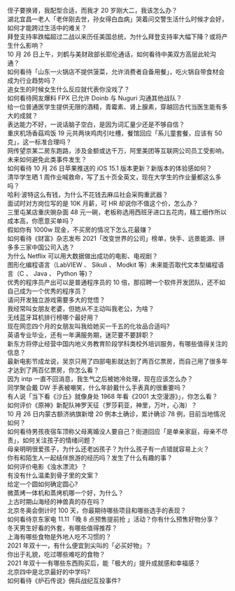 侄子要换肾，我配型合适，而我才 20 岁刚大二，我该怎么办？  
湖北宜昌一老人「老伴刚去世，孙女得白血病」哭着问交警生活什么时候才会好，如何才能跨过生活中的难关？  
拜登支持率跌幅超过二战以来历任美国总统，为什么拜登支持率大幅下降？或将产生什么影响？  
10 月 26 日上午，刘鹤与美财政部长耶伦通话，如何看待中美双方高层此轮沟通？  
如何看待「山东一火锅店不提供菠菜，允许消费者自备用餐」，吃火锅自带食材会成为行业趋势吗？  
追女生的时候女生什么反应就代表你没戏了？  
如何看待网友爆料 FPX 已允许 Doinb 与 Nuguri 沟通其他战队？  
给一位普通医学生提供无限的酒精，青霉素、肾上腺素，穿越回古代当医生能有多大的成就？  
表达能力不好，一说话脑子空白，是因为词汇量少还是不够自信？  
重庆机场香菇鸡饭 19 元共两块鸡肉引吐槽，餐馆回应「系儿童套餐，应该有 50 克」，这一标准合理吗？  
网传望京某二房东跑路，涉及金额或达千万，阿里美团等互联网公司员工受影响，未来如何避免此类事件发生？  
如何看待 10 月 26 日苹果推送的 iOS 15.1 版本更新？新版本的体验感如何？  
清华学生晒 1 周作业喊救命，写了五十页全英文，现在大学生的作业量都这么多吗？  
哈利·波特这么有钱，为什么不花钱去麻瓜社会采购重武器？  
面试时对方岗位写的是 10K 月薪，可 HR 却说你不值这个价，怎么办？  
三里屯某店重庆豌杂面 48 元一碗，老板称选用西班牙进口五花肉，精工细作所以成本高，你愿意买单吗？  
假如你有 1000w 现金，不买房的情况下怎么花最赚？  
如何看待《财富》杂志发布 2021「改变世界的公司」榜单，快手、远景能源、拼多多三家中国公司入选？  
为什么 Netflix 可以用大数据做出成功的电影、电视剧？  
图形化编程语言（LabVIEW 、 Sikuli 、 Modkit 等）未来能否取代文本型编程语言（C 、 Java 、 Python 等)？  
优秀的程序员产出可以是普通程序员的 10 倍，那招聘一个软件开发团队，还不如自己成为一个优秀的程序员？  
请问开发独立游戏需要多大的觉悟？  
我经常叫女朋友老婆，但她从不主动叫我老公，为啥？  
无线蓝牙耳机排行榜哪个最好用？  
现在网恋四个月的女朋友叫我给她买一千五的化妆品合适吗?  
英语专业毕业，还有一年满服务期，迷茫要不要辞职？  
新东方将停止经营中国内地义务教育阶段学科类校外培训服务，有哪些值得关注的信息？  
最新电影节成龙说，吴京只用了四部电影就达到了两百亿票房，而自己用了很多年才达到了两百亿票房，你怎么看？  
因为 intp 一直不回消息，我生气之后被她冷处理，现在应该怎么办？  
同学聚会戴 DW 手表被嘲笑，什么年龄戴什么手表真的很重要吗？  
有人说「当下看《沙丘》就像身处 1968 年看《2001 太空漫游》」，你怎么看？  
如何评价《原神》新配队神罗天征（罗莎莉亚，神里，万叶，心海）？  
10 月 26 日内蒙古额济纳旗新增 20 例本土确诊，累计确诊 78 例，目前当地情况如何？  
如何看待男孩夜宿车顶称父母离婚没人要自己？街道回应「是单亲家庭，母亲不尽责」，如何关注孩子的情绪问题？  
母亲明明很爱孩子，为什么还老凶孩子？为什么孩子有一点错就容易上火？  
你有和陌生人一起结伴旅游的经历吗？发生了什么有趣的事？  
如何评价电影《浊水漂流》？  
有没有什么温柔到骨子里的文案？  
给定一个圆如何确定圆心?  
微蒸烤一体机和蒸烤机哪一个好，为什么？  
上古时期山海经的神兽真的存在吗？  
北京冬奥会倒计时 100 天，你最期待哪些项目和哪些选手的表现？  
如何看待京东家电 11.11「晚 8 点预售提前抢 」活动？你有什么预售好物分享？  
冬天男生好看的外套，有哪些值得推荐？  
上海有哪些食物是外地人吃不习惯的？  
2021 年双十一，有什么便宜到尖叫的「必买好物」？  
你出于礼貌，吃过哪些难吃的食物？  
2021 年双十一有哪些东西购买后，能「极大的」提升成就感和幸福感？  
北京四中是北京最好的中学吗?  
如何看待《炉石传说》佣兵战纪互投事件?  
